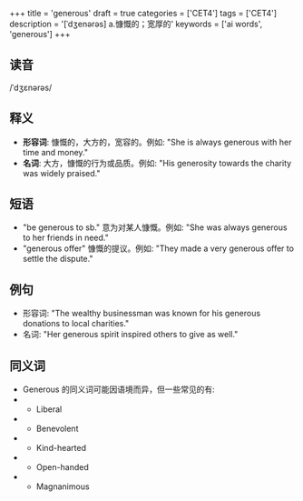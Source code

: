 +++
title = 'generous'
draft = true
categories = ['CET4']
tags = ['CET4']
description = '[ˈdʒenərəs] a.慷慨的；宽厚的'
keywords = ['ai words', 'generous']
+++

## 读音
/ˈdʒɛnərəs/

## 释义
- **形容词**: 慷慨的，大方的，宽容的。例如: "She is always generous with her time and money."
- **名词**: 大方，慷慨的行为或品质。例如: "His generosity towards the charity was widely praised."

## 短语
- "be generous to sb." 意为对某人慷慨。例如: "She was always generous to her friends in need."
- "generous offer" 慷慨的提议。例如: "They made a very generous offer to settle the dispute."

## 例句
- 形容词: "The wealthy businessman was known for his generous donations to local charities."
- 名词: "Her generous spirit inspired others to give as well."

## 同义词
- Generous 的同义词可能因语境而异，但一些常见的有:
- - Liberal
- - Benevolent
- - Kind-hearted
- - Open-handed
- - Magnanimous
